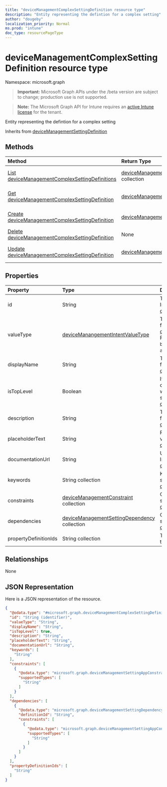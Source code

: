 ```yaml
---
title: "deviceManagementComplexSettingDefinition resource type"
description: "Entity representing the defintion for a complex setting"
author: "dougeby"
localization_priority: Normal
ms.prod: "intune"
doc_type: resourcePageType
---
```


# deviceManagementComplexSettingDefinition resource type

Namespace: microsoft.graph

> **Important:** Microsoft Graph APIs under the /beta version are subject to change; production use is not supported.

> **Note:** The Microsoft Graph API for Intune requires an [active Intune license](https://go.microsoft.com/fwlink/?linkid=839381) for the tenant.

Entity representing the defintion for a complex setting


Inherits from [deviceManagementSettingDefinition](../resources/intune-deviceintent-devicemanagementsettingdefinition.md)

## Methods
|Method|Return Type|Description|
|:---|:---|:---|
|[List deviceManagementComplexSettingDefinitions](../api/intune-deviceintent-devicemanagementcomplexsettingdefinition-list.md)|[deviceManagementComplexSettingDefinition](../resources/intune-deviceintent-devicemanagementcomplexsettingdefinition.md) collection|List properties and relationships of the [deviceManagementComplexSettingDefinition](../resources/intune-deviceintent-devicemanagementcomplexsettingdefinition.md) objects.|
|[Get deviceManagementComplexSettingDefinition](../api/intune-deviceintent-devicemanagementcomplexsettingdefinition-get.md)|[deviceManagementComplexSettingDefinition](../resources/intune-deviceintent-devicemanagementcomplexsettingdefinition.md)|Read properties and relationships of the [deviceManagementComplexSettingDefinition](../resources/intune-deviceintent-devicemanagementcomplexsettingdefinition.md) object.|
|[Create deviceManagementComplexSettingDefinition](../api/intune-deviceintent-devicemanagementcomplexsettingdefinition-create.md)|[deviceManagementComplexSettingDefinition](../resources/intune-deviceintent-devicemanagementcomplexsettingdefinition.md)|Create a new [deviceManagementComplexSettingDefinition](../resources/intune-deviceintent-devicemanagementcomplexsettingdefinition.md) object.|
|[Delete deviceManagementComplexSettingDefinition](../api/intune-deviceintent-devicemanagementcomplexsettingdefinition-delete.md)|None|Deletes a [deviceManagementComplexSettingDefinition](../resources/intune-deviceintent-devicemanagementcomplexsettingdefinition.md).|
|[Update deviceManagementComplexSettingDefinition](../api/intune-deviceintent-devicemanagementcomplexsettingdefinition-update.md)|[deviceManagementComplexSettingDefinition](../resources/intune-deviceintent-devicemanagementcomplexsettingdefinition.md)|Update the properties of a [deviceManagementComplexSettingDefinition](../resources/intune-deviceintent-devicemanagementcomplexsettingdefinition.md) object.|

## Properties
|Property|Type|Description|
|:---|:---|:---|
|id|String|The ID of the setting definition Inherited from [deviceManagementSettingDefinition](../resources/intune-deviceintent-devicemanagementsettingdefinition.md)|
|valueType|[deviceManangementIntentValueType](../resources/intune-deviceintent-devicemanangementintentvaluetype.md)|The data type of the value Inherited from [deviceManagementSettingDefinition](../resources/intune-deviceintent-devicemanagementsettingdefinition.md). Possible values are: `integer`, `boolean`, `string`, `complex`, `collection`, `abstractComplex`.|
|displayName|String|The setting's display name Inherited from [deviceManagementSettingDefinition](../resources/intune-deviceintent-devicemanagementsettingdefinition.md)|
|isTopLevel|Boolean|If the setting is top level, it can be configured without the need to be wrapped in a collection or complex setting Inherited from [deviceManagementSettingDefinition](../resources/intune-deviceintent-devicemanagementsettingdefinition.md)|
|description|String|The setting's description Inherited from [deviceManagementSettingDefinition](../resources/intune-deviceintent-devicemanagementsettingdefinition.md)|
|placeholderText|String|Placeholder text as an example of valid input Inherited from [deviceManagementSettingDefinition](../resources/intune-deviceintent-devicemanagementsettingdefinition.md)|
|documentationUrl|String|Url to setting documentation Inherited from [deviceManagementSettingDefinition](../resources/intune-deviceintent-devicemanagementsettingdefinition.md)|
|keywords|String collection|Keywords associated with the setting Inherited from [deviceManagementSettingDefinition](../resources/intune-deviceintent-devicemanagementsettingdefinition.md)|
|constraints|[deviceManagementConstraint](../resources/intune-deviceintent-devicemanagementconstraint.md) collection|Collection of constraints for the setting value Inherited from [deviceManagementSettingDefinition](../resources/intune-deviceintent-devicemanagementsettingdefinition.md)|
|dependencies|[deviceManagementSettingDependency](../resources/intune-deviceintent-devicemanagementsettingdependency.md) collection|Collection of dependencies on other settings Inherited from [deviceManagementSettingDefinition](../resources/intune-deviceintent-devicemanagementsettingdefinition.md)|
|propertyDefinitionIds|String collection|The definitions of each property of the complex setting|

## Relationships
None

## JSON Representation
Here is a JSON representation of the resource.
<!-- {
  "blockType": "resource",
  "keyProperty": "id",
  "@odata.type": "microsoft.graph.deviceManagementComplexSettingDefinition"
}
-->
``` json
{
  "@odata.type": "#microsoft.graph.deviceManagementComplexSettingDefinition",
  "id": "String (identifier)",
  "valueType": "String",
  "displayName": "String",
  "isTopLevel": true,
  "description": "String",
  "placeholderText": "String",
  "documentationUrl": "String",
  "keywords": [
    "String"
  ],
  "constraints": [
    {
      "@odata.type": "microsoft.graph.deviceManagementSettingAppConstraint",
      "supportedTypes": [
        "String"
      ]
    }
  ],
  "dependencies": [
    {
      "@odata.type": "microsoft.graph.deviceManagementSettingDependency",
      "definitionId": "String",
      "constraints": [
        {
          "@odata.type": "microsoft.graph.deviceManagementSettingAppConstraint",
          "supportedTypes": [
            "String"
          ]
        }
      ]
    }
  ],
  "propertyDefinitionIds": [
    "String"
  ]
}
```






